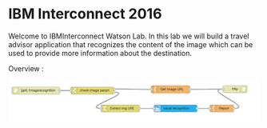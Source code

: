 # IBM Interconnect 2016

Welcome to IBMInterconnect Watson Lab. In this lab we will build a travel advisor application that recognizes the content of the image which can be used to provide more information about the destination. 


Overview :

<img src="images/overview.png" width="800" align="center">

